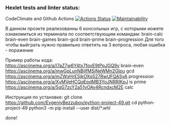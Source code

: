 ### Hexlet tests and linter status:
CodeClimate and Github Actions
[![Actions Status](https://github.com/EvgeniyBezzubov/python-project-49/workflows/hexlet-check/badge.svg)](https://github.com/EvgeniyBezzubov/python-project-49/actions)
[![Maintainability](https://api.codeclimate.com/v1/badges/0bcb316d0719c8c35cdb/maintainability)](https://codeclimate.com/github/EvgeniyBezzubov/python-project-49/maintainability)

В данном проэкте реализованны 6 консольных игр, с которыми иожете ознакомиться из терминала по соответствующим командам:
brain-calc
brain-even
brain-games
brain-gcd
brain-prime
brain-progression
Для того чтобы выйграть нужно правильно ответить на 3 вопроса, любая ошибка - поражение


Пример работы кода:
https://asciinema.org/a/I7aZ7w6Y4tx7fovE9tPpJGQ9v brain-even
https://asciinema.org/a/mwGpLunNBjIfMSjNeWMn2GIpu gcd
https://asciinema.org/a/mZWxHrESjkOXq527RwUFQASyA progression
https://asciinema.org/a/XvMVeHCQqEpdMB3YoJNRRIKpJ is prime
https://asciinema.org/a/5qG7zcY2a51vOAv4RcndxcM2E calc

Инструкция по установке:
git clone https://github.com/EvgeniyBezzubov/python-project-49.git
cd python-project-49
python3 -m pip install --user dist/*.whl

done!

